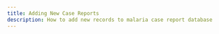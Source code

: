 ```yaml
---
title: Adding New Case Reports
description: How to add new records to malaria case report database
---
```



